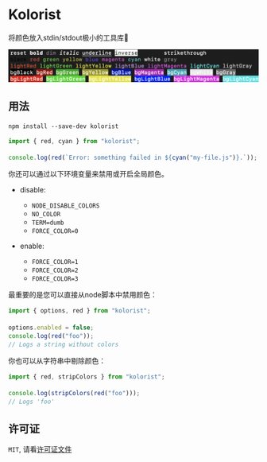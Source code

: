 # Kolorist

将颜色放入stdin/stdout极小的工具库🎉

![Demo](demo.png)

## 用法

```shell
npm install --save-dev kolorist
```

```js
import { red, cyan } from "kolorist";

console.log(red(`Error: something failed in ${cyan("my-file.js")}.`));
```

你还可以通过以下环境变量来禁用或开启全局颜色。

- disable:

  - `NODE_DISABLE_COLORS`
  - `NO_COLOR`
  - `TERM=dumb`
  - `FORCE_COLOR=0`

- enable:
  - `FORCE_COLOR=1`
  - `FORCE_COLOR=2`
  - `FORCE_COLOR=3`

最重要的是您可以直接从node脚本中禁用颜色：

```js
import { options, red } from "kolorist";

options.enabled = false;
console.log(red("foo"));
// Logs a string without colors
```

你也可以从字符串中剔除颜色：

```js
import { red, stripColors } from "kolorist";

console.log(stripColors(red("foo")));
// Logs 'foo'
```

## 许可证

`MIT`, 请看[许可证文件](https://github.com/marvinhagemeister/kolorist/blob/main/LICENSE)
